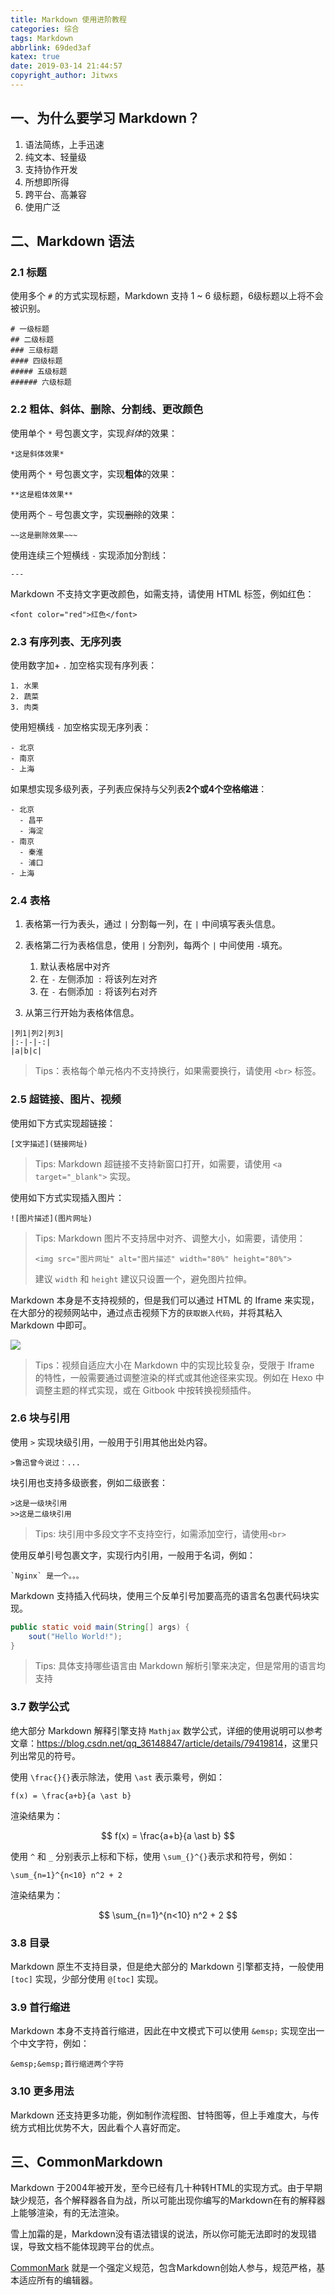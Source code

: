 ```yaml
---
title: Markdown 使用进阶教程
categories: 综合
tags: Markdown
abbrlink: 69ded3af
katex: true
date: 2019-03-14 21:44:57
copyright_author: Jitwxs
---
```


## 一、为什么要学习 Markdown？

1. 语法简练，上手迅速
2. 纯文本、轻量级
3. 支持协作开发
4. 所想即所得
5. 跨平台、高兼容
6. 使用广泛

## 二、Markdown 语法

### 2.1 标题

使用多个 `#` 的方式实现标题，Markdown 支持 1 ~ 6 级标题，6级标题以上将不会被识别。

```
# 一级标题
## 二级标题
### 三级标题
#### 四级标题
##### 五级标题
###### 六级标题
```

### 2.2 粗体、斜体、删除、分割线、更改颜色

使用单个 `*` 号包裹文字，实现*斜体*的效果：

```
*这是斜体效果*
```

使用两个 `*` 号包裹文字，实现**粗体**的效果：

```
**这是粗体效果**
```

使用两个 `~` 号包裹文字，实现~~删除~~的效果：

```
~~这是删除效果~~~
```

使用连续三个短横线 `-` 实现添加分割线：

```
---
```

Markdown 不支持文字更改颜色，如需支持，请使用 HTML 标签，例如红色：

```
<font color="red">红色</font>
```

### 2.3 有序列表、无序列表

使用数字加+ `.` 加空格实现有序列表：

```
1. 水果
2. 蔬菜
3. 肉类
```

使用短横线 `-` 加空格实现无序列表：

```
- 北京
- 南京
- 上海
```

如果想实现多级列表，子列表应保持与父列表**2个或4个空格缩进**：

```
- 北京
  - 昌平
  - 海淀
- 南京
  - 秦淮
  - 浦口
- 上海
```

### 2.4 表格

1. 表格第一行为表头，通过 `|` 分割每一列，在 `|` 中间填写表头信息。

2. 表格第二行为表格信息，使用 `|` 分割列，每两个 `|` 中间使用 `-`填充。
   1. 默认表格居中对齐
   2. 在 `-` 左侧添加` :` 将该列左对齐
   3. 在 `-` 右侧添加` :` 将该列右对齐
3. 从第三行开始为表格体信息。

```
|列1|列2|列3|
|:-|-|-:|
|a|b|c|
```

> Tips：表格每个单元格内不支持换行，如果需要换行，请使用 `<br>` 标签。

### 2.5 超链接、图片、视频

使用如下方式实现超链接：

```
[文字描述](链接网址)
```

> Tips: Markdown 超链接不支持新窗口打开，如需要，请使用 `<a target="_blank">` 实现。

使用如下方式实现插入图片：

```
![图片描述](图片网址)
```

> Tips: Markdown 图片不支持居中对齐、调整大小，如需要，请使用：
>
> `<img src="图片网址" alt="图片描述" width="80%" height="80%">`
>
> 建议 `width` 和 `height` 建议只设置一个，避免图片拉伸。

Markdown 本身是不支持视频的，但是我们可以通过 HTML 的 Iframe 来实现，在大部分的视频网站中，通过点击视频下方的`获取嵌入代码`，并将其粘入 Markdown 中即可。

![](https://cdn.jsdelivr.net/gh/jitwxs/cdn/blog/posts/201903/20190316191716824.png)

>Tips：视频自适应大小在 Markdown 中的实现比较复杂，受限于 Iframe 的特性，一般需要通过调整渲染的样式或其他途径来实现。例如在 Hexo 中调整主题的样式实现，或在 Gitbook 中按转换视频插件。

### 2.6 块与引用

使用 `>` 实现块级引用，一般用于引用其他出处内容。

```
>鲁迅曾今说过：...
```

块引用也支持多级嵌套，例如二级嵌套：

```
>这是一级块引用
>>这是二级块引用
```

> Tips: 块引用中多段文字不支持空行，如需添加空行，请使用`<br>`

使用反单引号包裹文字，实现行内引用，一般用于名词，例如：

```
`Nginx` 是一个。。。
```

Markdown 支持插入代码块，使用三个反单引号加要高亮的语言名包裹代码块实现。

```java
public static void main(String[] args) {
    sout("Hello World!");
}
```

> Tips: 具体支持哪些语言由 Markdown 解析引擎来决定，但是常用的语言均支持

### 3.7 数学公式

绝大部分 Markdown 解释引擎支持 `Mathjax` 数学公式，详细的使用说明可以参考文章：<https://blog.csdn.net/qq_36148847/article/details/79419814>，这里只列出常见的符号。

使用 `\frac{}{}`表示除法，使用 `\ast` 表示乘号，例如：

```
f(x) = \frac{a+b}{a \ast b}
```

渲染结果为：

$$
f(x) = \frac{a+b}{a \ast b}
$$

使用 `^` 和 `_` 分别表示上标和下标，使用 `\sum_{}^{}`表示求和符号，例如：

```
\sum_{n=1}^{n<10} n^2 + 2
```

渲染结果为：

$$
\sum_{n=1}^{n<10} n^2 + 2
$$

### 3.8 目录

Markdown 原生不支持目录，但是绝大部分的 Markdown 引擎都支持，一般使用 `[toc]` 实现，少部分使用 `@[toc]` 实现。

### 3.9 首行缩进

Markdown 本身不支持首行缩进，因此在中文模式下可以使用 `&emsp;` 实现空出一个中文字符，例如：

```
&emsp;&emsp;首行缩进两个字符
```

### 3.10 更多用法

Markdown 还支持更多功能，例如制作流程图、甘特图等，但上手难度大，与传统方式相比优势不大，因此看个人喜好而定。

## 三、CommonMarkdown

Markdown 于2004年被开发，至今已经有几十种转HTML的实现方式。由于早期缺少规范，各个解释器各自为战，所以可能出现你编写的Markdown在有的解释器上能够渲染，有的无法渲染。

雪上加霜的是，Markdown没有语法错误的说法，所以你可能无法即时的发现错误，导致文档不能体现跨平台的优点。

[CommonMark](http://www.commonmark.cn) 就是一个强定义规范，包含Markdown创始人参与，规范严格，基本适应所有的编辑器。
